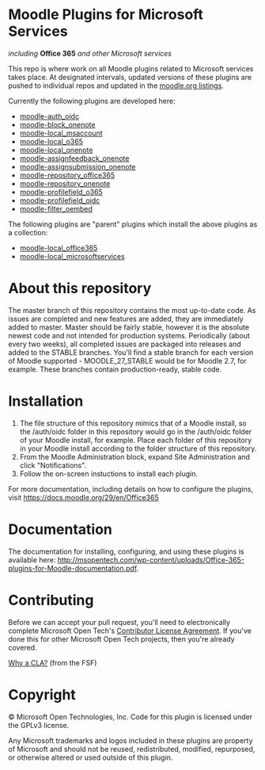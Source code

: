 # Moodle Plugins for Microsoft Services
*including* **Office 365** *and other Microsoft services*

This repo is where work on all Moodle plugins related to Microsoft services takes place. At designated intervals, updated versions of these plugins are pushed to individual repos and updated in the [moodle.org listings](https://moodle.org/plugins).

Currently the following plugins are developed here:

- [moodle-auth_oidc](https://github.com/MSOpenTech/moodle-auth_oidc)
- [moodle-block_onenote](https://github.com/MSOpenTech/moodle-block_onenote)
- [moodle-local_msaccount](https://github.com/MSOpenTech/moodle-local_msaccount)
- [moodle-local_o365](https://github.com/MSOpenTech/moodle-local_o365)
- [moodle-local_onenote](https://github.com/MSOpenTech/moodle-local_onenote)
- [moodle-assignfeedback_onenote](https://github.com/MSOpenTech/moodle-assignfeedback_onenote)
- [moodle-assignsubmission_onenote](https://github.com/MSOpenTech/moodle-assignsubmission_onenote)
- [moodle-repository_office365](https://github.com/MSOpenTech/moodle-repository_office365)
- [moodle-repository_onenote](https://github.com/MSOpenTech/moodle-repository_onenote)
- [moodle-profilefield_o365](https://github.com/MSOpenTech/moodle-profilefield_o365)
- [moodle-profilefield_oidc](https://github.com/MSOpenTech/moodle-profilefield_oidc)
- [moodle-filter_oembed](https://github.com/MSOpenTech/moodle-filter_oembed)

The following plugins are "parent" plugins which install the above plugins as a collection:

- [moodle-local_office365](https://github.com/MSOpenTech/moodle-local_office365)
- [moodle-local_microsoftservices](https://github.com/MSOpenTech/moodle-local_microsoftservices)

# About this repository
The master branch of this repository contains the most up-to-date code. As issues are completed and new features are added, they are immediately added to master. Master should be fairly stable, however it is the absolute newest code and not intended for production systems. Periodically (about every two weeks), all completed issues are packaged into releases and added to the STABLE branches. You'll find a stable branch for each version of Moodle supported - MOODLE_27_STABLE would be for Moodle 2.7, for example. These branches contain production-ready, stable code.

# Installation
1. The file structure of this repository mimics that of a Moodle install, so the /auth/oidc folder in this repository would go in the /auth/oidc folder of your Moodle install, for example. Place each folder of this repository in your Moodle install according to the folder structure of this repository.
2. From the Moodle Administration block, expand Site Administration and click "Notifications".
3. Follow the on-screen instuctions to install each plugin.

For more documentation, including details on how to configure the plugins, visit https://docs.moodle.org/29/en/Office365

# Documentation

The documentation for installing, configuring, and using these plugins is available here: http://msopentech.com/wp-content/uploads/Office-365-plugins-for-Moodle-documentation.pdf.

# Contributing

Before we can accept your pull request, you'll need to electronically complete Microsoft Open Tech's [Contributor License Agreement](https://cla2.msopentech.com/). If you've done this for other Microsoft Open Tech projects, then you're already covered.

[Why a CLA?](https://www.gnu.org/licenses/why-assign.html) (from the FSF)

# Copyright

&copy; Microsoft Open Technologies, Inc.  Code for this plugin is licensed under the GPLv3 license.

Any Microsoft trademarks and logos included in these plugins are property of Microsoft and should not be reused, redistributed, modified, repurposed, or otherwise altered or used outside of this plugin.

